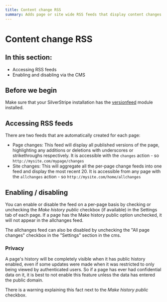 ```yaml
---
title: Content change RSS
summary: Adds page or site wide RSS feeds that display content changes
---
```


# Content change RSS

## In this section:

* Accessing RSS feeds
* Enabling and disabling via the CMS

## Before we begin

Make sure that your SilverStripe installation has the [versionfeed](http://addons.silverstripe.org/add-ons/silverstripe/versionfeed) module installed.

## Accessing RSS feeds

There are two feeds that are automatically created for each page:

* Page changes: This feed will display all published versions of the page, highlighting any additions or deletions with underscores or strikethroughs respectively. It is accessible with the `changes` action - so `http://mysite.com/mypage/changes`
* Site changes: This will aggregate all the per-page change feeds into one feed and display the most recent 20. It is accessible from any page with the `allchanges` action - so `http://mysite.com/home/allchanges`

## Enabling / disabling

You can enable or disable the feed on a per-page basis by checking or unchecking the *Make history public* checkbox (if available) in the Settings tab of each page. If a page has the Make history public option unchecked, it will not appear in the allchanges feed.

The allchanges feed can also be disabled by unchecking the "All page changes" checkbox in the "Settings" section in the cms.

### Privacy

A page's history will be completely visible when it has public history enabled, even if some updates were made when it was restricted to only being viewed by authenticated users. So if a page has ever had confidential data on it, it is best to not enable this feature unless the data has entered the public domain.

There is a warning explaining this fact next to the *Make history public* checkbox.

